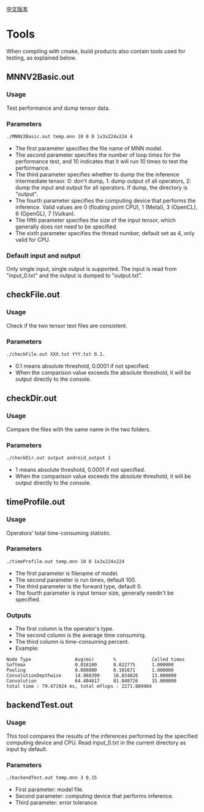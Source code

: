 [中文版本](Tools_CN.md)

# Tools

When compiling with cmake, build products also contain tools used for testing, as explained below.

## MNNV2Basic.out
### Usage
Test performance and dump tensor data.

### Parameters
``` bash
./MNNV2Basic.out temp.mnn 10 0 0 1x3x224x224 4
```

- The first parameter specifies the file name of MNN model.
- The second parameter specifies the number of loop times for the performance test, and 10 indicates that it will run 10 times to test the performance.
- The third parameter specifies whether to dump the the inference intermediate tensor. 0: don't dump, 1: dump output of all operators, 2: dump the input and output for all operators. If dump, the directory is "output".
- The fourth parameter specifies the computing device that performs the inference. Valid values are 0 (floating point CPU), 1 (Metal), 3 (OpenCL), 6 (OpenGL), 7 (Vulkan).
- The fifth parameter specifies the size of the input tensor, which generally does not need to be specified.
- The sixth parameter specifies the thread number, default set as 4, only valid for CPU.

### Default input and output
Only single input, single output is supported. The input is read from "input_0.txt" and the output is dumped to "output.txt".


## checkFile.out
### Usage
Check if the two tensor text files are consistent.

### Parameters
``` bash
./checkFile.out XXX.txt YYY.txt 0.1.
```

- 0.1 means absolute threshold, 0.0001 if not specified.
- When the comparison value exceeds the absolute threshold, it will be output directly to the console.


## checkDir.out
### Usage
Compare the files with the same name in the two folders.

### Parameters
``` bash
./checkDir.out output android_output 1
```

- 1 means absolute threshold, 0.0001 if not specified.
- When the comparison value exceeds the absolute threshold, it will be output directly to the console.


## timeProfile.out
### Usage
Operators' total time-consuming statistic.

### Parameters
``` bash
./timeProfile.out temp.mnn 10 0 1x3x224x224
```

- The first parameter is filename of model.
- The second parameter is run times, default 100.
- The third parameter is the forward type, default 0.
- The fourth parameter is input tensor size, generally needn't be specified.

### Outputs
- The first column is the operator's type.
- The second column is the average time consuming.
- The third column is time-consuming percent.
- Example:

```
Node Type                Avg(ms)       %             Called times
Softmax                  0.018100      0.022775      1.000000
Pooling                  0.080800      0.101671      1.000000
ConvolutionDepthwise     14.968399     18.834826     13.000000
Convolution              64.404617     81.040726     15.000000
total time : 79.471924 ms, total mflops : 2271.889404
```

## backendTest.out
### Usage
This tool compares the results of the inferences performed by the specified computing device and CPU. Read input_0.txt in the current directory as input by default.

### Parameters
``` bash
./backendTest.out temp.mnn 3 0.15
```

- First parameter: model file.
- Second parameter: computing device that performs inference.
- Third parameter: error tolerance.
